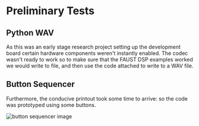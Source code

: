 # Preliminary Tests

## Python WAV

As this was an early stage research project setting up the development board certain hardware components weren't instantly enabled. 
The codec wasn't ready to work so to make sure that the FAUST DSP examples worked we would write to file, and then use the code attached to write to a WAV file.

## Button Sequencer

Furthermore, the conducive printout took some time to arrive: so the code was prototyped using some buttons. 

![button sequencer image](https://drive.google.com/uc?id=1AZGlRX-4jcs9OdNcUPyMWBEL0SGBZ3lJ
                   "Button Sequencer Image")
